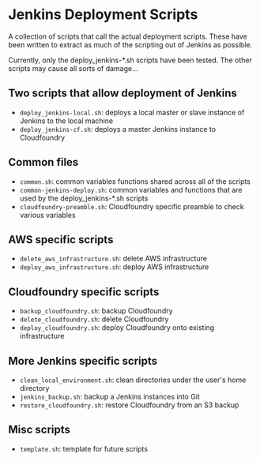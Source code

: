 # Jenkins Deployment Scripts

A collection of scripts that call the actual deployment scripts.  These have been written to extract as much of the scripting out of Jenkins as possible.

Currently, only the deploy\_jenkins-\*.sh scripts have been tested.  The other scripts may cause all sorts of damage...

## Two scripts that allow deployment of Jenkins

- `deploy_jenkins-local.sh`: deploys a local master or slave instance of Jenkins to the local machine
- `deploy_jenkins-cf.sh`: deploys a master Jenkins instance to Cloudfoundry

## Common files

- `common.sh`: common variables functions shared across all of the scripts
- `common-jenkins-deploy.sh`: common variables and functions that are used by the deploy\_jenkins-\*.sh scripts
- `cloudfoundry-preamble.sh`: Cloudfoundry specific preamble to check various variables

## AWS specific scripts

- `delete_aws_infrastructure.sh`: delete AWS infrastructure
- `deploy_aws_infrastructure.sh`: deploy AWS infrastructure

## Cloudfoundry specific scripts

- `backup_cloudfoundry.sh`: backup Cloudfoundry
- `delete_cloudfoundry.sh`: delete Cloudfoundry
- `deploy_cloudfoundry.sh`: deploy Cloudfoundry onto existing infrastructure

## More Jenkins specific scripts

- `clean_local_environment.sh`: clean directories under the user's home directory
- `jenkins_backup.sh`: backup a Jenkins instances into Git
- `restore_cloudfoundry.sh`: restore Cloudfoundry from an S3 backup

## Misc scripts

- `template.sh`: template for future scripts
